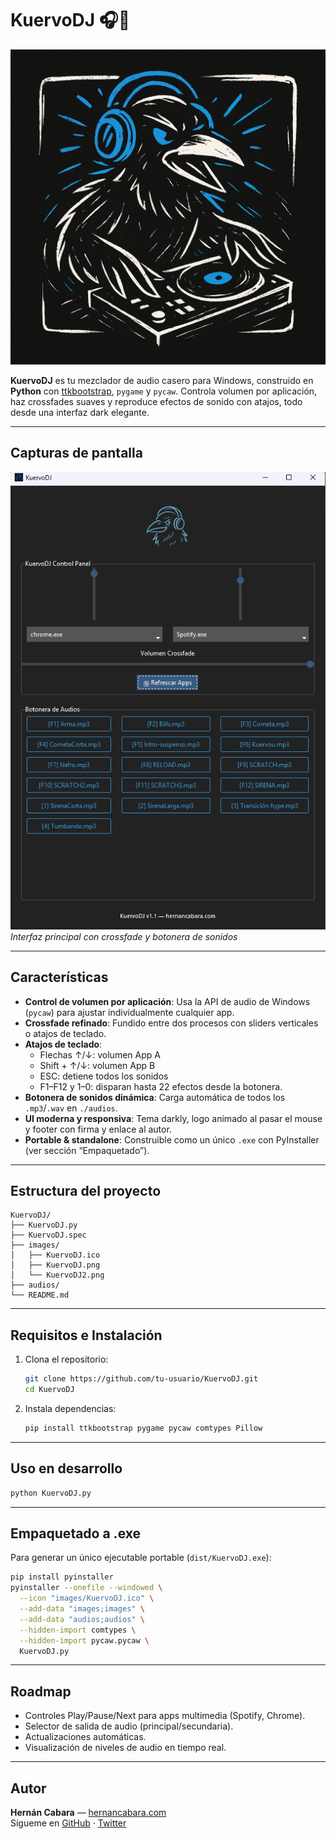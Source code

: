 # KuervoDJ 🎧🦉

![Logo KuervoDJ](./images/KuervoFondo.png)

**KuervoDJ** es tu mezclador de audio casero para Windows, construido en **Python** con [ttkbootstrap](https://ttkbootstrap.readthedocs.io/), `pygame` y `pycaw`. Controla volumen por aplicación, haz crossfades suaves y reproduce efectos de sonido con atajos, todo desde una interfaz dark elegante.

---

## Capturas de pantalla

![Interfaz KuervoDJ v1.1](./images/V1.1.png)  
*Interfaz principal con crossfade y botonera de sonidos*

---

## Características

- **Control de volumen por aplicación**: Usa la API de audio de Windows (`pycaw`) para ajustar individualmente cualquier app.
- **Crossfade refinado**: Fundido entre dos procesos con sliders verticales o atajos de teclado.
- **Atajos de teclado**:
  - Flechas ↑/↓: volumen App A
  - Shift + ↑/↓: volumen App B
  - ESC: detiene todos los sonidos
  - F1–F12 y 1–0: disparan hasta 22 efectos desde la botonera.
- **Botonera de sonidos dinámica**: Carga automática de todos los `.mp3`/`.wav` en `./audios`.
- **UI moderna y responsiva**: Tema darkly, logo animado al pasar el mouse y footer con firma y enlace al autor.
- **Portable & standalone**: Construible como un único `.exe` con PyInstaller (ver sección “Empaquetado”).

---

## Estructura del proyecto

```
KuervoDJ/
├── KuervoDJ.py
├── KuervoDJ.spec
├── images/
│   ├── KuervoDJ.ico
│   ├── KuervoDJ.png
│   └── KuervoDJ2.png
├── audios/
└── README.md
```

---

## Requisitos e Instalación

1. Clona el repositorio:
   ```bash
   git clone https://github.com/tu-usuario/KuervoDJ.git
   cd KuervoDJ
   ```
2. Instala dependencias:
   ```bash
   pip install ttkbootstrap pygame pycaw comtypes Pillow
   ```

---

## Uso en desarrollo

```bash
python KuervoDJ.py
```

---

## Empaquetado a .exe

Para generar un único ejecutable portable (`dist/KuervoDJ.exe`):

```bash
pip install pyinstaller
pyinstaller --onefile --windowed \
  --icon "images/KuervoDJ.ico" \
  --add-data "images;images" \
  --add-data "audios;audios" \
  --hidden-import comtypes \
  --hidden-import pycaw.pycaw \
  KuervoDJ.py
```

---

## Roadmap

- Controles Play/Pause/Next para apps multimedia (Spotify, Chrome).
- Selector de salida de audio (principal/secundaria).
- Actualizaciones automáticas.
- Visualización de niveles de audio en tiempo real.

---

## Autor

**Hernán Cabara** — [hernancabara.com](https://hernancabara.com)  
Sígueme en [GitHub](https://github.com/kuervou) · [Twitter](https://twitter.com/hernancabara)
